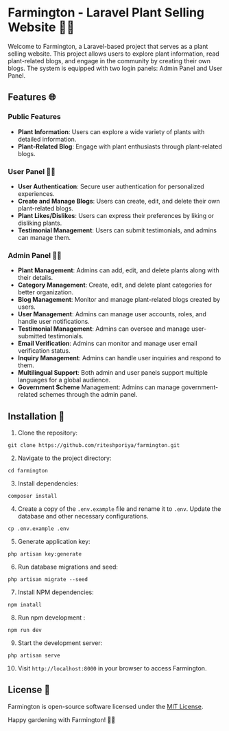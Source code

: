 # Farmington - Laravel Plant Selling Website 🌱🌿
Welcome to Farmington, a Laravel-based project that serves as a plant selling website. This project allows users to explore plant information, read plant-related blogs, and engage in the community by creating their own blogs. The system is equipped with two login panels: Admin Panel and User Panel.

## Features 🌐
### Public Features
- **Plant Information**: Users can explore a wide variety of plants with detailed information.
- **Plant-Related Blog**: Engage with plant enthusiasts through plant-related blogs.

### User Panel 🧑‍💻
- **User Authentication**: Secure user authentication for personalized experiences.
- **Create and Manage Blogs**: Users can create, edit, and delete their own plant-related blogs.
- **Plant Likes/Dislikes**: Users can express their preferences by liking or disliking plants.
- **Testimonial Management**: Users can submit testimonials, and admins can manage them.


### Admin Panel 👨‍💼
- **Plant Management**: Admins can add, edit, and delete plants along with their details.
- **Category Management**: Create, edit, and delete plant categories for better organization.
- **Blog Management**: Monitor and manage plant-related blogs created by users.
- **User Management**: Admins can manage user accounts, roles, and handle user notifications.
- **Testimonial Management**: Admins can oversee and manage user-submitted testimonials.
- **Email Verification**: Admins can monitor and manage user email verification status.
- **Inquiry Management**: Admins can handle user inquiries and respond to them.
- **Multilingual Support**: Both admin and user panels support multiple languages for a global audience.
- **Government Scheme** Management: Admins can manage government-related schemes through the admin panel.

## Installation 🚀
1. Clone the repository:
```shell
git clone https://github.com/riteshporiya/farmington.git
```
2. Navigate to the project directory:
```shell
cd farmington 
```
3. Install dependencies:
```shell
composer install
```
4. Create a copy of the `.env.example` file and rename it to `.env`. Update the database and other necessary configurations.
```shell
cp .env.example .env
```
5. Generate application key:
```shell
php artisan key:generate
```
6. Run database migrations and seed:
```shell
php artisan migrate --seed
```
7. Install NPM dependencies:
```shell
npm inatall
```
8. Run npm development :
```shell
npm run dev
```
9. Start the development server:
```shell
php artisan serve
```
10. Visit `http://localhost:8000` in your browser to access Farmington.

## License 📄
Farmington is open-source software licensed under the [MIT License](LICENSE).

Happy gardening with Farmington! 🌱🌿



